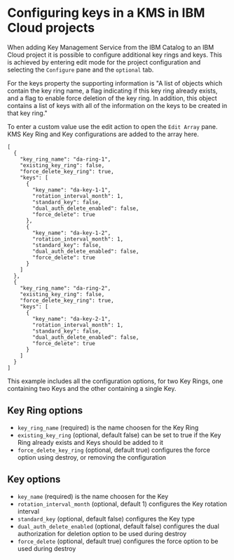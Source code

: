 # Configuring keys in a KMS in IBM Cloud projects

When adding Key Management Service from the IBM Catalog to an IBM Cloud project it is possible
to configure additional key rings and keys. This is achieved by entering edit
mode for the project configuration and selecting the `Configure` pane and the `optional` tab.

For the keys property the supporting information is "A list of objects which contain the key ring name, a flag indicating if this key ring already exists, and a flag to enable force deletion of the key ring. In addition, this object contains a list of keys with all of the information on the keys to be created in that key ring."

To enter a custom value use the edit action to open the `Edit Array` pane. KMS Key Ring and Key
configurations are added to the array here.

    [
      {
        "key_ring_name": "da-ring-1",
        "existing_key_ring": false,
        "force_delete_key_ring": true,
        "keys": [
          {
            "key_name": "da-key-1-1",
            "rotation_interval_month": 1,
            "standard_key": false,
            "dual_auth_delete_enabled": false,
            "force_delete": true
          },
          {
            "key_name": "da-key-1-2",
            "rotation_interval_month": 1,
            "standard_key": false,
            "dual_auth_delete_enabled": false,
            "force_delete": true
          }
        ]
      },
      {
        "key_ring_name": "da-ring-2",
        "existing_key_ring": false,
        "force_delete_key_ring": true,
        "keys": [
          {
            "key_name": "da-key-2-1",
            "rotation_interval_month": 1,
            "standard_key": false,
            "dual_auth_delete_enabled": false,
            "force_delete": true
          }
        ]
      }
    ]

This example includes all the configuration options, for two Key Rings, one containing two Keys
and the other containing a single Key.

## Key Ring options

- `key_ring_name` (required) is the name choosen for the Key Ring
- `existing_key_ring` (optional, default false) can be set to true if the Key Ring already exists and Keys should be added to it
- `force_delete_key_ring` (optional, default true) configures the force option using destroy, or removing the configuration

## Key options

- `key_name` (required) is the name choosen for the Key
- `rotation_interval_month` (optional, default 1) configures the Key rotation interval
- `standard_key` (optional, default false) configures the Key type
- `dual_auth_delete_enabled`  (optional, default false) configures the dual authorization for deletion option to be used during destroy
- `force_delete` (optional, default true) configures the force option to be used during destroy
